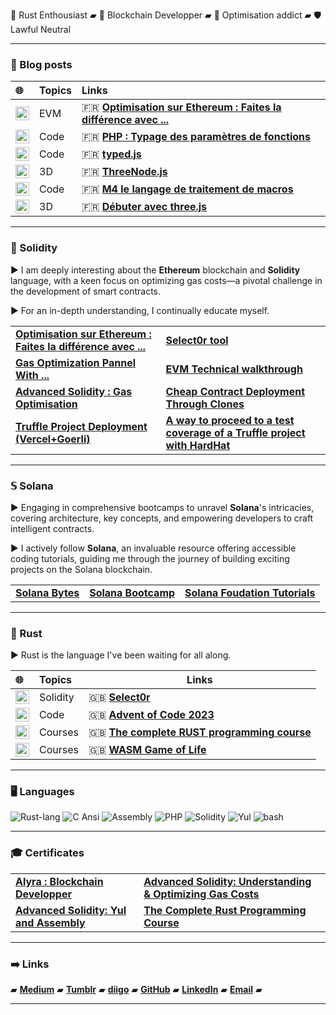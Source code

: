 

🦀 Rust Enthousiast ▰ 🔗 Blockchain Developper ▰ 🚀 Optimisation addict ▰ 🛡️ Lawful Neutral

----

### 📝  Blog posts

| 🌐        | Topics     | Links                                                                                                                                                                                                              |
| :----------- | :--------- | :----------------------------------------------------------------------------------------------------------------------------------------------------------------------------------------------------------------- |
| <img src="https://img.shields.io/badge/-gray.svg?logo=medium" alt="Medium" width="22">       | EVM     | 🇫🇷 **[Optimisation sur Ethereum : Faites la différence avec ...](https://medium.com/@franck.maussand/optimisation-sur-ethereum-faites-la-diff%C3%A9rence-avec-les-noms-de-fonctions-ba4692c9e39f)** |
| <img src="https://img.shields.io/badge/-gray.svg?logo=tumblr" alt="Tumblr" width="22">    | Code       | 🇫🇷 **[PHP : Typage des paramètres de fonctions](https://www.tumblr.com/laugharne-me/56910153196/php-typage-parametres-fonctions)**                                                                                               |
| <img src="https://img.shields.io/badge/-gray.svg?logo=tumblr" alt="Tumblr" width="22">      | Code       | 🇫🇷 **[typed.js](https://www.tumblr.com/laugharne-me/20671183955/typed-js)**                                                                                                                                                      |
| <img src="https://img.shields.io/badge/-gray.svg?logo=tumblr" alt="Tumblr" width="22">        | 3D         | 🇫🇷 **[ThreeNode.js](https://www.tumblr.com/laugharne-me/15710609836/threenode-js)**                                                                                                                                              |
| <img src="https://img.shields.io/badge/-gray.svg?logo=github" alt="GitHub" width="22">      | Code       | 🇫🇷 **[M4 le langage de traitement de macros](https://github.com/Laugharne/m4_le_langage_de_traitement_de_macros)**                                                                                            |
| <img src="https://img.shields.io/badge/-gray.svg?logo=tumblr" alt="Tumblr" width="22">      | 3D         | 🇫🇷 **[Débuter avec three.js](https://www.tumblr.com/laugharne-me/11781335852/debuter-avec-three-js)**                                                                                                                            |

----
### 💎  Solidity

▶ I am deeply interesting about the **Ethereum** blockchain and **Solidity** language, with a keen focus on optimizing gas costs—a pivotal challenge in the development of smart contracts.

▶ For an in-depth understanding, I continually educate myself.

<table>

  <tr>
    <td><b><a href="https://github.com/Laugharne/Optimal_Function_Names">Optimisation sur Ethereum : Faites la différence avec ...</a></b></td>
    <td><b><a href="https://github.com/Laugharne/select0r">Select0r tool</a></b>
    </td>
  </tr>

  <tr>
    <td><b><a href="https://github.com/Laugharne/gas_optimization_panel
">Gas Optimization Pannel With ...</a></b></td>
    <td><b><a href="https://github.com/Laugharne/EVM_Technical_walkthrough">EVM Technical walkthrough</a></b>
    </td>
  </tr>

  <tr>
    <td><b><a href="https://github.com/Laugharne/advanced_solidity_gas_optimisation
">Advanced Solidity : Gas Optimisation</a></b></td>
    <td><b><a href="https://github.com/Laugharne/cheap_contract_deployment_through_clones">Cheap Contract Deployment Through Clones</a></b>
    </td>
  </tr>

  <tr>
    <td><b><a href="https://github.com/Laugharne/alyra_dapp_deploy
">Truffle Project Deployment (Vercel+Goerli)</a></b></td>
    <td><b><a href="https://github.com/Laugharne/coverage_hh">A way to proceed to a test coverage of a Truffle project with HardHat</a></b>
    </td>
  </tr>

</table>



----
### 𝕊  Solana

▶ Engaging in comprehensive bootcamps to unravel **Solana**'s intricacies, covering architecture, key concepts, and empowering developers to craft intelligent contracts.

▶ I actively follow **Solana**, an invaluable resource offering accessible coding tutorials, guiding me through the journey of building exciting projects on the Solana blockchain.


<table>
  <tr>
    <td><b><a href="https://github.com/Laugharne/solana_bytes">Solana Bytes</a></b></td>
    <td><b><a href="https://github.com/Laugharne/solana_bootcamp">Solana Bootcamp</a></b></td>
    <td><b><a href="https://github.com/Laugharne/solana_foundation_tutorials">Solana Foudation Tutorials</a></b></td>
  </tr>
</table>

----
### 🦀  Rust

▶ Rust is the language I've been waiting for all along.

| 🌐  | Topics    | Links                                                                                                               |
| :----- | :-------- | ------------------------------------------------------------------------------------------------------------------- |
| <img src="https://img.shields.io/badge/-gray.svg?logo=github" alt="GitHub" width="22"> | Solidity  | 🇬🇧 **[Select0r](https://github.com/Laugharne/select0r)**                                                               |
| <img src="https://img.shields.io/badge/-gray.svg?logo=github" alt="GitHub" width="22"> | Code      | 🇬🇧 **[Advent of Code 2023](https://github.com/Laugharne/advent_of_code_2023)**                                         |
| <img src="https://img.shields.io/badge/-gray.svg?logo=github" alt="GitHub" width="22"> | Courses   | 🇬🇧 **[The complete RUST programming course](https://github.com/Laugharne/udemy_the_complete_rust_programming_course)** |
| <img src="https://img.shields.io/badge/-gray.svg?logo=github" alt="GitHub" width="22"> | Courses   | 🇬🇧 **[WASM Game of Life](https://github.com/Laugharne/wasm-game-of-life)**                                             |

----
### 🖥️  Languages

<img src="https://img.shields.io/badge/Rust-gray.svg?logo=rust&logoColor=red" alt="Rust-lang">  <img src="https://img.shields.io/badge/C Ansi-gray.svg?logo=c" alt="C Ansi">  <img src="https://img.shields.io/badge/Assembly-gray.svg?logo=assemblyscript&logoColor=yellow" alt="Assembly">  <img src="https://img.shields.io/badge/PHP-gray.svg?logo=php" alt="PHP">  <img src="https://img.shields.io/badge/Solidity-gray.svg?logo=solidity" alt="Solidity">  <img src="https://img.shields.io/badge/Yul-gray.svg?logo=y" alt="Yul">  <img src="https://img.shields.io/badge/Bash-gray.svg?logo=gnubash" alt="bash">


----
### 🎓  Certificates

<table>

  <tr>
    <td><b><a href="https://certificate.bcdiploma.com/check/0770624BBEEFA3F9CFD293BCD4B0598BF90C51C741E0633E6935538F6CE05FECdVN0Mnp0M3k2NFJPVm9VQ0ZSa1pibTdWL2c1TUtRUUp6UnRKcUdIMWt1VjFpdU5G">Alyra : Blockchain Developper</a></b></td>
    <td><b><a href="https://www.udemy.com/certificate/UC-5135d45b-70ee-46e5-9d3e-8b859e4ba161/"> Advanced Solidity: Understanding & Optimizing Gas Costs</a></b>
    </td>
  </tr>

  <tr>
    <td><b><a href="https://www.udemy.com/certificate/UC-ef9438ea-92b7-4f42-a91e-46ff28006419/"> Advanced Solidity: Yul and Assembly</a></b></td>
    <td><b><a href="https://www.udemy.com/certificate/UC-82d2d8e0-8e3d-43b3-adb1-631ccaa59b73/">The Complete Rust Programming Course</a></b>
    </td>
  </tr>

</table>

----
### ➡️  Links

▰ **[Medium](https://medium.com/@franck.maussand)** ▰ **[Tumblr](https://www.tumblr.com/laugharne-me)** ▰ **[diigo](https://www.diigo.com/user/laugharne_me)** ▰ **[GitHub](https://github.com/Laugharne)** ▰ **[LinkedIn](https://www.linkedin.com/in/franckmaussand/)** ▰ **[Email](mailto:franck@maussand.net)** ▰

----
